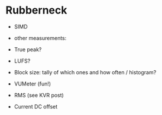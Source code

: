 # Rubberneck

-	SIMD

-	other measurements:
  -	True peak?
  -	LUFS?
  -	Block size: tally of which ones and how often / histogram?

-	VUMeter (fun!)

-	RMS (see KVR post)
-	Current DC offset
